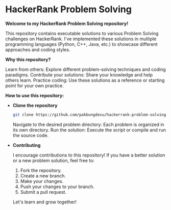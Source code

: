 

<h1>HackerRank Problem Solving</h1>


<b>Welcome to my HackerRank Problem Solving repository!</b>

This repository contains executable solutions to various Problem Solving challenges on HackerRank. I've implemented these solutions in multiple programming languages (Python, C++, Java, etc.) to showcase different approaches and coding styles.

<b>Why this repository?</b>

Learn from others: Explore different problem-solving techniques and coding paradigms.
Contribute your solutions: Share your knowledge and help others learn.
Practice coding: Use these solutions as a reference or starting point for your own practice.


<b>How to use this repository:</b>

- <b>Clone the repository</b>
  ```Bash
  git clone https://github.com/pakbungdesu/hackerrank-problem-solving.git
  ```

  Navigate to the desired problem directory: Each problem is organized in its own directory.
  Run the solution: Execute the script or compile and run the source code.


- <b>Contributing</b>
  
  I encourage contributions to this repository! If you have a better solution or a new problem solution, feel free to:
  
  1. Fork the repository.
  2. Create a new branch.
  3. Make your changes.
  4. Push your changes to your branch.
  5. Submit a pull request.
  
  Let's learn and grow together!

